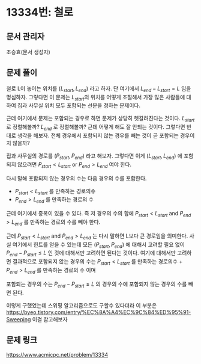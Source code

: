 # 13334번: 철로

## 문서 관리자

조승효(문서 생성자)

## 문제 풀이

철로 L이 놓이는 위치를 $(L_{start}, L_{end})$ 라고 하자. 단 여기에서 $L_{end} - L_{start} = L$ 임을 명심하자. 그렇다면 이 문제는 $L_{start}$의 위치를 어떻게 조절해서 가장 많은 사람들에 대하여 집과 사무실 위치 모두 포함되는 선분을 정하는 문제이다.

근데 여기에서 문제는 포함되는 경우로 하면 문제가 상당히 헷갈려진다는 것이다. $L_{start}$ 로 정렬해볼까? $L_{end}$ 로 정렬해볼까? 근데 어떻게 해도 잘 안되는 것이다. 그렇다면 반대로 생각을 해보자. 전체 경우에서 포함되지 않는 경우를 빼는 것이 곧 포함되는 경우이지 않을까?

집과 사무실의 경로를 $(P_{start}, P_{end})$ 라고 해보자. 그렇다면 이게 $(L_{start}, L_{end})$ 에 포함되지 않으려면 $P_{start} < L_{start}$ or $P_{end} > L_{end}$ 여야 한다.

다시 말해 포함되지 않는 경우의 수는 다음 경우의 수를 포함한다.

- $P_{start} < L_{start}$ 를 만족하는 경로의수
- $P_{end} > L_{end}$ 를 만족하는 경로의 수

근데 여기에서 중복이 있을 수 있다. 즉 저 경우의 수의 합에 $P_{start} < L_{start}$ and $P_{end} > L_{end}$ 를 만족하는 경로의 수를 빼야 한다.

근데 $P_{start} < L_{start}$ and $P_{end} > L_{end}$ 는 다시 말하면 L보다 큰 경로임을 의미한다. 사실 여기에서 힌트를 얻을 수 있는데 모든 $(P_{start}, P_{end})$ 에 대해서 고려할 필요 없이 $P_{end} - P_{start} \le L$ 인 것에 대해서만 고려하면 된다는 것이다. 여기에 대해서만 고려하면 결과적으로 포함되지 않는 경우의 수는 $P_{start} < L_{start}$ 를 만족하는 경로의수 + $P_{end} > L_{end}$ 를 만족하는 경로의 수 이며

포함되는 경우의 수는 $P_{end} - P_{start} \le L$ 의 경우의 수에 포함되지 않는 경우의 수를 빼면 된다.

이렇게 구했었는데 스위핑 알고리즘으로도 구할수 있다더라 이 부분은 https://byeo.tistory.com/entry/%EC%8A%A4%EC%9C%84%ED%95%91-Sweeping 이걸 참고해보자

## 문제 링크

https://www.acmicpc.net/problem/13334
